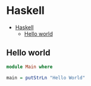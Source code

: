 # Haskell

<!--ts-->
* [Haskell](hasekll.md#haskell)
   * [Hello world](hasekll.md#hello-world)

<!-- Added by: runner, at: Thu Jul 29 10:45:06 UTC 2021 -->

<!--te-->

## Hello world
```haskell
module Main where

main = putStrLn "Hello World"
```
